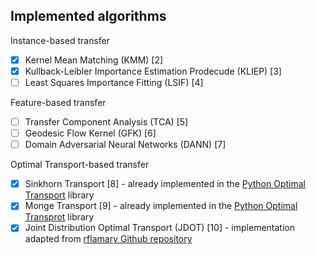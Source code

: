 ## Implemented algorithms

Instance-based transfer

* [x] Kernel Mean Matching (KMM) [2]
* [x] Kullback-Leibler Importance Estimation Prodecude (KLIEP) [3]
* [ ] Least Squares Importance Fitting (LSIF) [4]

Feature-based transfer

* [ ] Transfer Component Analysis (TCA) [5]
* [ ] Geodesic Flow Kernel (GFK) [6]
* [ ] Domain Adversarial Neural Networks (DANN) [7]

Optimal Transport-based transfer

* [x] Sinkhorn Transport [8] - already implemented in the [Python Optimal Transport](https://github.com/PythonOT/POT) library
* [x] Monge Transport [9] - already implemented in the [Python Optimal Transprot](https://github.com/PythonOT/POT) library
* [x] Joint Distribution Optimal Transport (JDOT) [10] - implementation adapted from [rflamary Github repository](https://github.com/rflamary/JDOT)